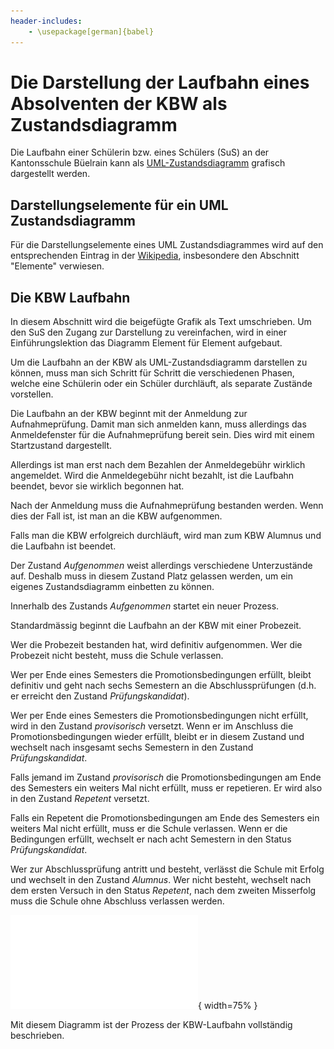 ```yaml
---
header-includes:
    - \usepackage[german]{babel}
---
```


# Die Darstellung der Laufbahn eines Absolventen der KBW als Zustandsdiagramm

Die Laufbahn einer Schülerin bzw. eines Schülers (SuS) an der
Kantonsschule Büelrain kann als
[UML-Zustandsdiagramm](https://de.wikipedia.org/wiki/Zustandsdiagramm_(UML))
grafisch dargestellt werden.

## Darstellungselemente für ein UML Zustandsdiagramm

Für die Darstellungselemente eines UML Zustandsdiagrammes wird auf den
entsprechenden Eintrag in der
[Wikipedia](https://de.wikipedia.org/wiki/Zustandsdiagramm_(UML)#Elemente),
insbesondere den Abschnitt "Elemente" verwiesen.

## Die KBW Laufbahn

In diesem Abschnitt wird die beigefügte Grafik als Text umschrieben. Um
den SuS den Zugang zur Darstellung zu vereinfachen, wird in
einer Einführungslektion das Diagramm Element für Element
aufgebaut. 

Um die Laufbahn an der KBW als UML-Zustandsdiagramm darstellen zu
können, muss man sich Schritt für Schritt die verschiedenen Phasen,
welche eine Schülerin oder ein Schüler durchläuft, als separate
Zustände vorstellen.

Die Laufbahn an der KBW beginnt mit der Anmeldung zur Aufnahmeprüfung.
Damit man sich anmelden kann, muss allerdings das Anmeldefenster für die
Aufnahmeprüfung bereit sein. Dies wird mit einem Startzustand
dargestellt.

Allerdings ist man erst nach dem Bezahlen der Anmeldegebühr wirklich
angemeldet. Wird die Anmeldegebühr nicht bezahlt, ist die Laufbahn
beendet, bevor sie wirklich begonnen hat.

Nach der Anmeldung muss die Aufnahmeprüfung bestanden werden. Wenn dies
der Fall ist, ist man an die KBW aufgenommen.

Falls man die KBW erfolgreich durchläuft, wird man zum KBW Alumnus und
die Laufbahn ist beendet.

Der Zustand *Aufgenommen* weist allerdings verschiedene Unterzustände
auf. Deshalb muss in diesem Zustand Platz gelassen werden, um ein
eigenes Zustandsdiagramm einbetten zu können.

Innerhalb des Zustands *Aufgenommen* startet ein neuer Prozess.

Standardmässig beginnt die Laufbahn an der KBW mit einer Probezeit.

Wer die Probezeit bestanden hat, wird definitiv aufgenommen. Wer die
Probezeit nicht besteht, muss die Schule verlassen.

Wer per Ende eines Semesters die Promotionsbedingungen erfüllt, bleibt
definitiv und geht nach sechs Semestern an die Abschlussprüfungen (d.h.
er erreicht den Zustand *Prüfungskandidat*).

Wer per Ende eines Semesters die Promotionsbedingungen nicht erfüllt,
wird in den Zustand *provisorisch* versetzt. Wenn er im Anschluss die
Promotionsbedingungen wieder erfüllt, bleibt er in diesem Zustand und
wechselt nach insgesamt sechs Semestern in den Zustand
*Prüfungskandidat*.

Falls jemand im Zustand *provisorisch* die Promotionsbedingungen am Ende
des Semesters ein weiters Mal nicht erfüllt, muss er repetieren. Er wird
also in den Zustand *Repetent* versetzt.

Falls ein Repetent die Promotionsbedingungen am Ende des Semesters ein
weiters Mal nicht erfüllt, muss er die Schule verlassen. Wenn er die
Bedingungen erfüllt, wechselt er nach acht Semestern in den Status
*Prüfungskandidat*.

Wer zur Abschlussprüfung antritt und besteht, verlässt die Schule mit
Erfolg und wechselt in den Zustand *Alumnus*. Wer nicht besteht,
wechselt nach dem ersten Versuch in den Status *Repetent*, nach dem
zweiten Misserfolg muss die Schule ohne Abschluss verlassen werden.

![KBW Laufbahn](../visualisierungen/KBW_Laufbahn_SMD.pdf){ width=75% }

Mit diesem Diagramm ist der Prozess der KBW-Laufbahn vollständig
beschrieben.


